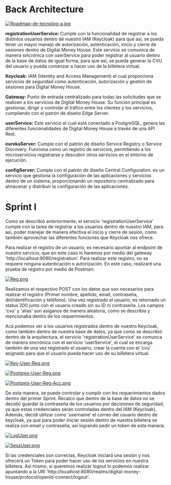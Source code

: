 # Back Architecture

[![Roadmap-de-tecnolog-a.jpg](https://i.postimg.cc/Wp5wZFtF/Roadmap-de-tecnolog-a.jpg)](https://postimg.cc/G9sDwpFd)

**registrationUserService:** Cumple con la funcionalidad de registrar a los distintos usuarios dentro de nuestro IAM (Keycloak) para que así, se pueda tener un mayor manejo de autorización, autenticación, inicio y cierre de sesiones dentro de Digital Money House. Este servicio se comunica de manera sincrónica con userService para poder registrar al usuario dentro de la base de datos de igual forma, para que así, se pueda generar la CVU del usuario y pueda comenzar a hacer uso de la billetera virtual.

**Keycloak:** IAM (Identity and Access Management) el cual proporciona servicios de seguridad como autenticación, autorización y gestión de sesiones para Digital Money House. 

**Gateway:** Punto de entrada centralizado para todas las solicitudes que se realicen a los servicios de Digital Money House. Su función principal es gestionar, dirigir y controlar el tráfico entre los clientes y los servicios, cumpliendo con el patrón de diseño Edge Server.

**userService:** Este servicio el cual está conectado a PostgreSQL, genera las diferentes funcionalidades de Digital Money House a través de una API Rest.

**eurekaServer:** Cumple con el patrón de diseño Service Registry o Service Discovery. Funciona como un registro de servicios, permitiendo a los microservicios registrarse y descubrir otros servicios en el entorno de ejecución.

**configServer:** Cumple con el patrón de diseño Central Configuration. es un servicio que gestiona la configuración de las aplicaciones y servicios dentro de un sistema, proporcionando un repositorio centralizado para almacenar y distribuir la configuración de las aplicaciones.

# Sprint I

Como se describió anteriormente, el servicio 'registrationUserService' cumple con la tarea de registrar a los usuarios dentro de nuestro IAM, para así, poder manejar de manera efectiva el inicio y cierre de sesión, como también aprovechar las diferentes funciones que Keycloak nos ofrece.

Para realizar el registro de un usuario, es necesario apuntar al endpoint de nuestro servicio, que en este caso lo haremos por medio del gateway 'http://localhost:9090/registration'. Para realizar este registro, no se requiere ninguna autenticación o autorización. En este caso, realizaré una prueba de registro por medio de Postman:

[![Reg.png](https://i.postimg.cc/c1RCXtQM/Reg.png)](https://postimg.cc/6TQBQ3by)

Realizamos el respectivo POST con los datos que son necesarios para realizar el registro (Primer nombre, apellido, email, contraseña, dni/identificación y teléfono). Una vez registrado el usuario, es retornado un status 200 junto con el usuario creado sin su ID ni contraseña. Los campos 'cvu' y 'alias' son asiganos de manera aleatoria, como se describía y mencionaba dentro de los requerimientos.

Acá podemos ver a los usuarios registrados dentro de nuestro Keycloak, como también dentro de nuestra base de datos, ya que como se describió dentro de la arquitectura, el servicio 'registrationUserService' se comunca de manera sincrónica con el servicio 'userService', el cual se encarga también de una vez registrado el usuario, crear la cuenta con el 'cvu' asignado para que el usuario pueda hacer uso de su billetera virtual.

[![Key-User-Reg.png](https://i.postimg.cc/154x4L5n/Key-User-Reg.png)](https://postimg.cc/HVGvhvMd)

[![Postgres-User-Reg.png](https://i.postimg.cc/nzwkWw8g/Postgres-User-Reg.png)](https://postimg.cc/34mm41xF)

[![Postgres-User-Reg-Acc.png](https://i.postimg.cc/YCbbgSnt/Postgres-User-Reg-Acc.png)](https://postimg.cc/fVScQMQP)

De esta manera, se puede controlar y cumplir con los requerimientos dados dentro del primer Sprint. Recalco que dentro de la base de datos no se decidió guardar la contraseña de los usuarios por decisiones de seguridad, ya que estas credenciales serán controladas dentro del IAM (Keycloak). Además, decidí utilizar como 'username' el correo del usuario dentro de keycloak, ya que para poder iniciar sesión dentro de nuestra billetera se realiza con email y contraseña, así logrando pedir un token de esta manera:

[![LogUser.png](https://i.postimg.cc/Y0rv1tyw/LogUser.png)](https://postimg.cc/YGP27BHX)

[![SessUser.png](https://i.postimg.cc/x1z1NkTz/SessUser.png)](https://postimg.cc/DS7TtwGv)

Si las credenciales son correctas, Keycloak iniciará una sesión y nos ofrecerá un Token para poder hacer uso de los servicios en nuestra billetera. Así mismo, si queremos realizar logout lo podemos realizar apuntando a la URI 'http://localhost:8080/realms/digital-money-house/protocol/openid-connect/logout'. 
